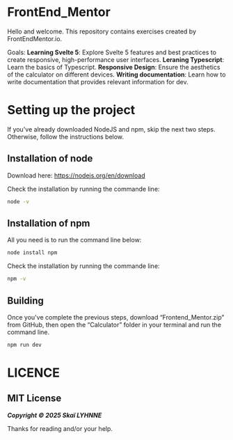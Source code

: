 # FrontEnd_Mentor
Hello and welcome. This repository contains exercises created by FrontEndMentor.io.

Goals:
**Learning Svelte 5**: Explore Svelte 5 features and best practices to create responsive, high-performance user interfaces.
**Leraning Typescript**: Learn the basics of Typescript.
**Responsive Design**: Ensure the aesthetics of the calculator on different devices.
**Writing documentation**: Learn how to write documentation that provides relevant information for dev.

# Setting up the project

If you've already downloaded NodeJS and npm, skip the next two steps. Otherwise, follow the instructions below.

## Installation of node

Download here: https://nodejs.org/en/download

Check the installation by running the commande line:
```bash
node -v
```

## Installation of npm

All you need is to run the command line below:

```bash
node install npm
```

Check the installation by running the commande line:

```bash
npm -v
```

## Building

Once you've complete the previous steps, download “Frontend_Mentor.zip” from GitHub, then open the “Calculator” folder in your terminal and run the command line.

```bash
npm run dev
```

# LICENCE
## MIT License

***Copyright © 2025 Skaï LYHNNE***

Thanks for reading and/or your help.
